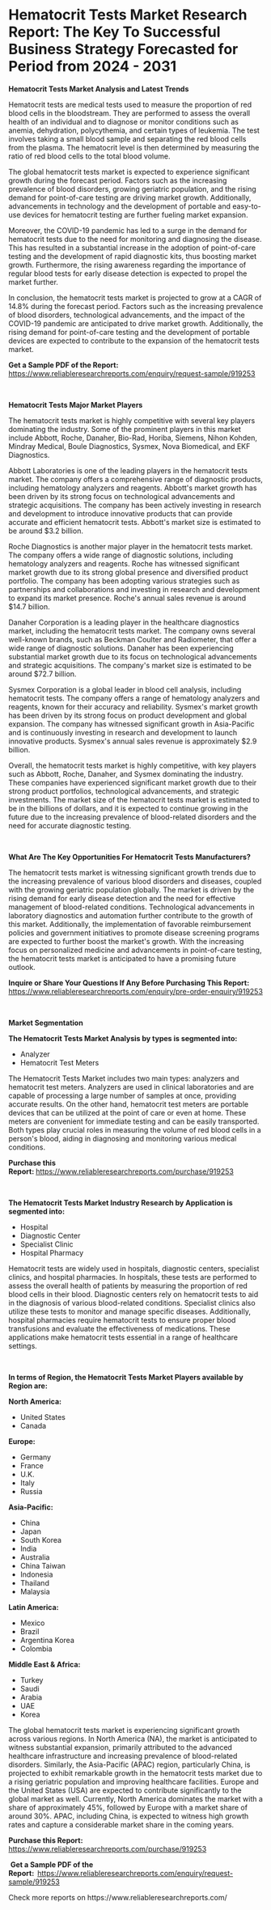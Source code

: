 <p><h1>Hematocrit Tests Market Research Report: The Key To Successful Business Strategy Forecasted for Period from 2024 - 2031</h1></p><p><strong>Hematocrit Tests Market Analysis and Latest Trends</strong></p>
<p><p>Hematocrit tests are medical tests used to measure the proportion of red blood cells in the bloodstream. They are performed to assess the overall health of an individual and to diagnose or monitor conditions such as anemia, dehydration, polycythemia, and certain types of leukemia. The test involves taking a small blood sample and separating the red blood cells from the plasma. The hematocrit level is then determined by measuring the ratio of red blood cells to the total blood volume.</p><p>The global hematocrit tests market is expected to experience significant growth during the forecast period. Factors such as the increasing prevalence of blood disorders, growing geriatric population, and the rising demand for point-of-care testing are driving market growth. Additionally, advancements in technology and the development of portable and easy-to-use devices for hematocrit testing are further fueling market expansion.</p><p>Moreover, the COVID-19 pandemic has led to a surge in the demand for hematocrit tests due to the need for monitoring and diagnosing the disease. This has resulted in a substantial increase in the adoption of point-of-care testing and the development of rapid diagnostic kits, thus boosting market growth. Furthermore, the rising awareness regarding the importance of regular blood tests for early disease detection is expected to propel the market further.</p><p>In conclusion, the hematocrit tests market is projected to grow at a CAGR of 14.8% during the forecast period. Factors such as the increasing prevalence of blood disorders, technological advancements, and the impact of the COVID-19 pandemic are anticipated to drive market growth. Additionally, the rising demand for point-of-care testing and the development of portable devices are expected to contribute to the expansion of the hematocrit tests market.</p></p>
<p><strong>Get a Sample PDF of the Report:&nbsp;</strong> <a href="https://www.reliableresearchreports.com/enquiry/request-sample/919253">https://www.reliableresearchreports.com/enquiry/request-sample/919253</a></p>
<p>&nbsp;</p>
<p><strong>Hematocrit Tests Major Market Players</strong></p>
<p><p>The hematocrit tests market is highly competitive with several key players dominating the industry. Some of the prominent players in this market include Abbott, Roche, Danaher, Bio-Rad, Horiba, Siemens, Nihon Kohden, Mindray Medical, Boule Diagnostics, Sysmex, Nova Biomedical, and EKF Diagnostics.</p><p>Abbott Laboratories is one of the leading players in the hematocrit tests market. The company offers a comprehensive range of diagnostic products, including hematology analyzers and reagents. Abbott's market growth has been driven by its strong focus on technological advancements and strategic acquisitions. The company has been actively investing in research and development to introduce innovative products that can provide accurate and efficient hematocrit tests. Abbott's market size is estimated to be around $3.2 billion.</p><p>Roche Diagnostics is another major player in the hematocrit tests market. The company offers a wide range of diagnostic solutions, including hematology analyzers and reagents. Roche has witnessed significant market growth due to its strong global presence and diversified product portfolio. The company has been adopting various strategies such as partnerships and collaborations and investing in research and development to expand its market presence. Roche's annual sales revenue is around $14.7 billion.</p><p>Danaher Corporation is a leading player in the healthcare diagnostics market, including the hematocrit tests market. The company owns several well-known brands, such as Beckman Coulter and Radiometer, that offer a wide range of diagnostic solutions. Danaher has been experiencing substantial market growth due to its focus on technological advancements and strategic acquisitions. The company's market size is estimated to be around $72.7 billion.</p><p>Sysmex Corporation is a global leader in blood cell analysis, including hematocrit tests. The company offers a range of hematology analyzers and reagents, known for their accuracy and reliability. Sysmex's market growth has been driven by its strong focus on product development and global expansion. The company has witnessed significant growth in Asia-Pacific and is continuously investing in research and development to launch innovative products. Sysmex's annual sales revenue is approximately $2.9 billion.</p><p>Overall, the hematocrit tests market is highly competitive, with key players such as Abbott, Roche, Danaher, and Sysmex dominating the industry. These companies have experienced significant market growth due to their strong product portfolios, technological advancements, and strategic investments. The market size of the hematocrit tests market is estimated to be in the billions of dollars, and it is expected to continue growing in the future due to the increasing prevalence of blood-related disorders and the need for accurate diagnostic testing.</p></p>
<p>&nbsp;</p>
<p><strong>What Are The Key Opportunities For Hematocrit Tests Manufacturers?</strong></p>
<p><p>The hematocrit tests market is witnessing significant growth trends due to the increasing prevalence of various blood disorders and diseases, coupled with the growing geriatric population globally. The market is driven by the rising demand for early disease detection and the need for effective management of blood-related conditions. Technological advancements in laboratory diagnostics and automation further contribute to the growth of this market. Additionally, the implementation of favorable reimbursement policies and government initiatives to promote disease screening programs are expected to further boost the market's growth. With the increasing focus on personalized medicine and advancements in point-of-care testing, the hematocrit tests market is anticipated to have a promising future outlook.</p></p>
<p><strong>Inquire or Share Your Questions If Any Before Purchasing This Report:</strong> <a href="https://www.reliableresearchreports.com/enquiry/pre-order-enquiry/919253">https://www.reliableresearchreports.com/enquiry/pre-order-enquiry/919253</a></p>
<p>&nbsp;</p>
<p><strong>Market Segmentation</strong></p>
<p><strong>The Hematocrit Tests Market Analysis by types is segmented into:</strong></p>
<p><ul><li>Analyzer</li><li>Hematocrit Test Meters</li></ul></p>
<p><p>The Hematocrit Tests Market includes two main types: analyzers and hematocrit test meters. Analyzers are used in clinical laboratories and are capable of processing a large number of samples at once, providing accurate results. On the other hand, hematocrit test meters are portable devices that can be utilized at the point of care or even at home. These meters are convenient for immediate testing and can be easily transported. Both types play crucial roles in measuring the volume of red blood cells in a person's blood, aiding in diagnosing and monitoring various medical conditions.</p></p>
<p><strong>Purchase this Report:&nbsp;</strong><a href="https://www.reliableresearchreports.com/purchase/919253">https://www.reliableresearchreports.com/purchase/919253</a></p>
<p>&nbsp;</p>
<p><strong>The Hematocrit Tests Market Industry Research by Application is segmented into:</strong></p>
<p><ul><li>Hospital</li><li>Diagnostic Center</li><li>Specialist Clinic</li><li>Hospital Pharmacy</li></ul></p>
<p><p>Hematocrit tests are widely used in hospitals, diagnostic centers, specialist clinics, and hospital pharmacies. In hospitals, these tests are performed to assess the overall health of patients by measuring the proportion of red blood cells in their blood. Diagnostic centers rely on hematocrit tests to aid in the diagnosis of various blood-related conditions. Specialist clinics also utilize these tests to monitor and manage specific diseases. Additionally, hospital pharmacies require hematocrit tests to ensure proper blood transfusions and evaluate the effectiveness of medications. These applications make hematocrit tests essential in a range of healthcare settings.</p></p>
<p>&nbsp;</p>
<p><strong>In terms of Region, the Hematocrit Tests Market Players available by Region are:</strong></p>
<p>
    <p> <strong> North America: </strong>
        <ul>
            <li>United States</li>
            <li>Canada</li>
        </ul>
        </p> 
    <p> <strong> Europe: </strong>
        <ul>
            <li>Germany</li>
            <li>France</li>
            <li>U.K.</li>
            <li>Italy</li>
            <li>Russia</li>
        </ul>
        </p> 
    <p> <strong> Asia-Pacific: </strong>
        <ul>
            <li>China</li>
            <li>Japan</li>
            <li>South Korea</li>
            <li>India</li>
            <li>Australia</li>
            <li>China Taiwan</li>
            <li>Indonesia</li>
            <li>Thailand</li>
            <li>Malaysia</li>
        </ul>
        </p> 
    <p> <strong> Latin America: </strong>
        <ul>
            <li>Mexico</li>
            <li>Brazil</li>
            <li>Argentina Korea</li>
            <li>Colombia</li>
        </ul>
        </p> 
    <p> <strong> Middle East & Africa: </strong>
        <ul>
            <li>Turkey</li>
            <li>Saudi</li>
            <li>Arabia</li>
            <li>UAE</li>
            <li>Korea</li>
        </ul>
    </p>
    </p>
<p><p>The global hematocrit tests market is experiencing significant growth across various regions. In North America (NA), the market is anticipated to witness substantial expansion, primarily attributed to the advanced healthcare infrastructure and increasing prevalence of blood-related disorders. Similarly, the Asia-Pacific (APAC) region, particularly China, is projected to exhibit remarkable growth in the hematocrit tests market due to a rising geriatric population and improving healthcare facilities. Europe and the United States (USA) are expected to contribute significantly to the global market as well. Currently, North America dominates the market with a share of approximately 45%, followed by Europe with a market share of around 30%. APAC, including China, is expected to witness high growth rates and capture a considerable market share in the coming years.</p></p>
<p><strong>Purchase this Report: </strong><a href="https://www.reliableresearchreports.com/purchase/919253">https://www.reliableresearchreports.com/purchase/919253</a></p>
<p>&nbsp;<strong>Get a Sample PDF of the Report:&nbsp;&nbsp;</strong><a href="https://www.reliableresearchreports.com/enquiry/request-sample/919253">https://www.reliableresearchreports.com/enquiry/request-sample/919253</a></p>
<p><strong></strong></p>
<p>Check more reports on https://www.reliableresearchreports.com/</p>